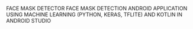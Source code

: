FACE MASK DETECTOR
FACE MASK DETECTION ANDROID APPLICATION USING MACHINE LEARNING (PYTHON, KERAS, TFLITE) AND KOTLIN IN ANDROID STUDIO
